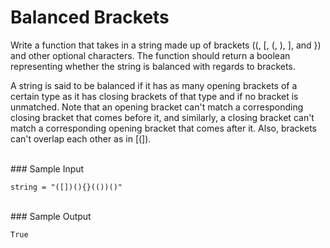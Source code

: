 # Balanced Brackets

Write a function that takes in a string made up of brackets ((, [, (, ), ], and }) and other optional characters. The function should return a boolean representing whether the string is balanced with regards to brackets.

A string is said to be balanced if it has as many opening brackets of a certain type as it has closing brackets of that type and if no bracket is unmatched. Note that an opening bracket can't match a corresponding closing bracket that comes before it, and similarly, a closing bracket can't match a corresponding opening bracket that comes after it. Also, brackets can't overlap each other as in [(]).

<br>
### Sample Input

`string = "([])(){}(())()" `

<br>
### Sample Output

`True`